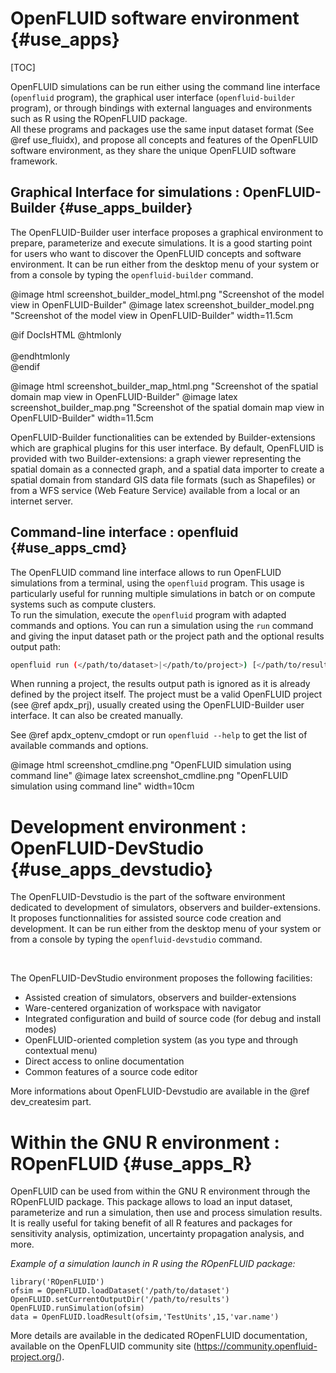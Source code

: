 
# OpenFLUID software environment {#use_apps}

[TOC]

OpenFLUID simulations can be run either using the command line interface (`openfluid` program),
the graphical user interface (`openfluid-builder` program),
or through bindings with external languages and environments such as R using the ROpenFLUID package.  
All these programs and packages use the same input dataset format (See @ref use_fluidx),
and propose all concepts and features of the OpenFLUID software environment,
as they share the unique OpenFLUID software framework. 


## Graphical Interface for simulations : OpenFLUID-Builder {#use_apps_builder}

The OpenFLUID-Builder user interface proposes a graphical environment to
prepare, parameterize and execute simulations. It is a good starting point for users 
who want to discover the OpenFLUID concepts and software environment.
It can be run either from the desktop menu of your system
or from a console by typing the `openfluid-builder` command.

@image html screenshot_builder_model_html.png "Screenshot of the model view in OpenFLUID-Builder"
@image latex screenshot_builder_model.png "Screenshot of the model view in OpenFLUID-Builder" width=11.5cm

@if DocIsHTML
@htmlonly <br><br> @endhtmlonly  
@endif


@image html screenshot_builder_map_html.png "Screenshot of the spatial domain map view in OpenFLUID-Builder"
@image latex screenshot_builder_map.png "Screenshot of the spatial domain map view in OpenFLUID-Builder" width=11.5cm


OpenFLUID-Builder functionalities can be extended by Builder-extensions 
which are graphical plugins for this user interface. 
By default, OpenFLUID is provided with two Builder-extensions:
a graph viewer representing the spatial domain as a connected graph, 
and a spatial data importer to create a spatial domain from standard GIS data file formats
(such as Shapefiles) or from a WFS service (Web Feature Service) 
available from a local or an internet server.  


## Command-line interface : openfluid {#use_apps_cmd}

The OpenFLUID command line interface allows to run OpenFLUID simulations from a terminal, 
using the `openfluid` program. 
This usage is particularly useful for running multiple simulations in batch
or on compute systems such as compute clusters.  
To run the simulation, execute the `openfluid` program with adapted commands and options.
You can run a simulation using the `run` command and giving the input dataset path or the project path 
and the optional results output path:
```sh
openfluid run (</path/to/dataset>|</path/to/project>) [</path/to/results>]
```

When running a project, the results output path is ignored as it is already defined by the project itself.
The project must be a valid OpenFLUID project (see @ref apdx_prj), usually created using the OpenFLUID-Builder user interface.
It can also be created manually. 

See @ref apdx_optenv_cmdopt or run `openfluid --help` to get the list of available commands and options. 

@image html screenshot_cmdline.png "OpenFLUID simulation using command line"
@image latex screenshot_cmdline.png "OpenFLUID simulation using command line" width=10cm


# Development environment : OpenFLUID-DevStudio {#use_apps_devstudio}

The OpenFLUID-Devstudio is the part of the software environment dedicated to development of simulators, observers 
and builder-extensions. It proposes functionnalities for assisted source code creation and development.
It can be run either from the desktop menu of your system
or from a console by typing the `openfluid-devstudio` command.  

<br/>

The OpenFLUID-DevStudio environment proposes the following facilities:

* Assisted creation of simulators, observers and builder-extensions
* Ware-centered organization of workspace with navigator
* Integrated configuration and build of source code (for debug and install modes)
* OpenFLUID-oriented completion system (as you type and through contextual menu)
* Direct access to online documentation
* Common features of a source code editor   

More informations about OpenFLUID-Devstudio are available in the @ref dev_createsim part.


# Within the GNU R environment : ROpenFLUID {#use_apps_R}

OpenFLUID can be used from within the GNU R environment through the ROpenFLUID package.
This package allows to load an input dataset, parameterize and run a simulation, 
then use and process simulation results.  
It is really useful for taking benefit of all R features and packages for sensitivity analysis, 
optimization, uncertainty propagation analysis, and more.

_Example of a simulation launch in R using the ROpenFLUID package:_
```
library('ROpenFLUID')
ofsim = OpenFLUID.loadDataset('/path/to/dataset')
OpenFLUID.setCurrentOutputDir('/path/to/results')
OpenFLUID.runSimulation(ofsim)
data = OpenFLUID.loadResult(ofsim,'TestUnits',15,'var.name')
```

More details are available in the dedicated ROpenFLUID documentation, available on the OpenFLUID community site (<https://community.openfluid-project.org/>).